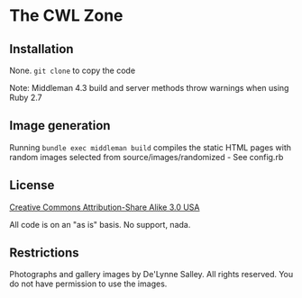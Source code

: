 # The CWL Zone

## Installation

None. `git clone` to copy the code

Note: Middleman 4.3 build and server methods throw warnings when using Ruby 2.7

## Image generation

Running `bundle exec middleman build` compiles the static HTML pages
with random images selected from source/images/randomized - See config.rb

## License

[Creative Commons Attribution-Share Alike 3.0 USA](http://creativecommons.org/licenses/by-sa/3.0/us/)

All code is on an "as is" basis. No support, nada.

## Restrictions

Photographs and gallery images by De'Lynne Salley. All rights reserved. You do not have permission to use the images.
